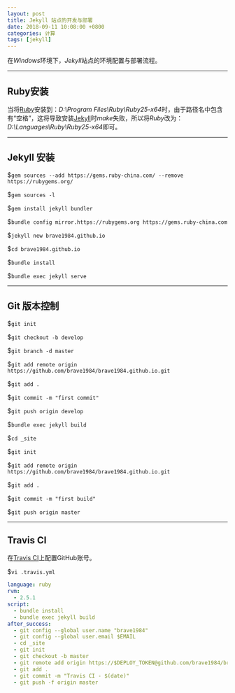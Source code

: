 ```yaml
---
layout: post
title: Jekyll 站点的开发与部署
date: 2018-09-11 10:08:00 +0800
categories: 计算
tags: [jekyll]
---
```

在*Windows*环境下，*Jekyll*站点的环境配置与部署流程。

---

## Ruby安装

当将[Ruby](https://www.ruby-lang.org/zh_cn/)安装到：*D:\Program Files\Ruby\Ruby25-x64*时，由于路径名中包含有“空格”，这将导致安装[Jekyll](https://www.jekyll.com.cn/)时*make*失败，所以将*Ruby*改为：*D:\Languages\Ruby\Ruby25-x64*即可。

---

## Jekyll 安装

$`gem sources --add https://gems.ruby-china.com/ --remove https://rubygems.org/`

$`gem sources -l`

$`gem install jekyll bundler`

$`bundle config mirror.https://rubygems.org https://gems.ruby-china.com`

$`jekyll new brave1984.github.io`

$`cd brave1984.github.io`

$`bundle install`

$`bundle exec jekyll serve`

---

## Git 版本控制

$`git init`

$`git checkout -b develop`

$`git branch -d master`

$`git add remote origin https://github.com/brave1984/brave1984.github.io.git`

$`git add .`

$`git commit -m "first commit"`

$`git push origin develop`

$`bundle exec jekyll build`

$`cd _site`

$`git init`

$`git add remote origin https://github.com/brave1984/brave1984.github.io.git`

$`git add .`

$`git commit -m "first build"`

$`git push origin master`

---

## Travis CI

在[Travis CI](https://travis-ci.com/ "Travis CI")上配置GitHub账号。

$`vi .travis.yml`

```yaml
language: ruby
rvm:
  - 2.5.1
script:
  - bundle install
  - bundle exec jekyll build
after_success:
  - git config --global user.name "brave1984"
  - git config --global user.email $EMAIL
  - cd _site
  - git init
  - git checkout -b master
  - git remote add origin https://$DEPLOY_TOKEN@github.com/brave1984/brave1984.github.io.git
  - git add .
  - git commit -m "Travis CI - $(date)"
  - git push -f origin master
```

